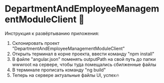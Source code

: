 # DepartmentAndEmployeeManagementModuleClient :camel:

Инструкция к развёртыванию приложения:

1) Склонировать проект "DepartmentAndEmployeeManagementModuleClient"
2) Открыть терминал в корне проекта, ввести команду "npm install"
3) В файле "angular.json" поменять outputPath на свой путь до папки wwwroot на сервере, чтобы туда помещались сбилженные файлы
4) В терминале прописать команду "ng build"
5) Теперь на сервере актуальные файлы UI, успех🔥
